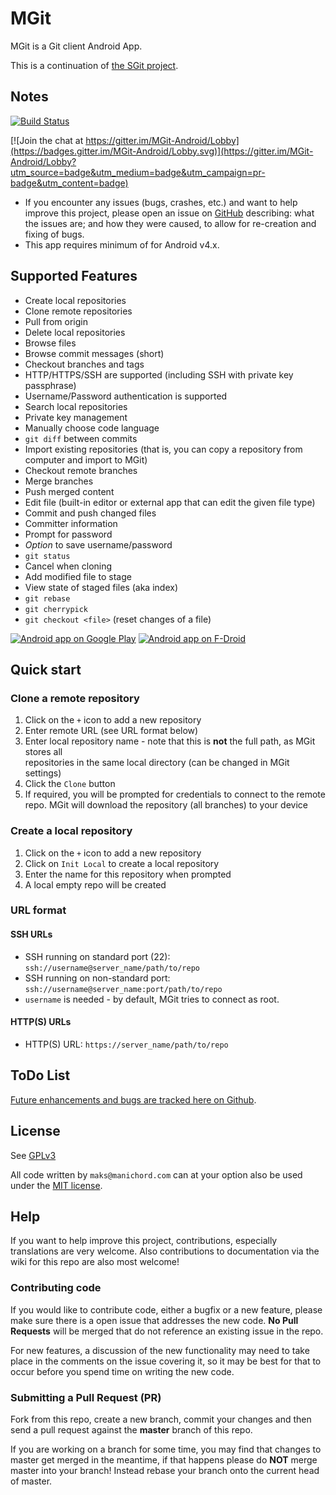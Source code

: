 # MGit

MGit is a Git client Android App.

This is a continuation of [the SGit project](https://github.com/sheimi/SGit).

## Notes

[![Build Status](https://travis-ci.org/maks/MGit.svg?branch=master)](https://travis-ci.org/maks/MGit)

[![Join the chat at https://gitter.im/MGit-Android/Lobby](https://badges.gitter.im/MGit-Android/Lobby.svg)](https://gitter.im/MGit-Android/Lobby?utm_source=badge&utm_medium=badge&utm_campaign=pr-badge&utm_content=badge)

* If you encounter any issues (bugs, crashes, etc.) and want to help improve this project, please open an issue on [GitHub](https://github.com/maks/MGit/issues/new) describing: what the issues are; and how they were caused, to allow for re-creation and fixing of bugs.
* This app requires minimum of for Android v4.x.

## Supported Features

* Create local repositories
* Clone remote repositories
* Pull from origin
* Delete local repositories
* Browse files
* Browse commit messages (short)
* Checkout branches and tags
* HTTP/HTTPS/SSH are supported (including SSH with private key passphrase)
* Username/Password authentication is supported
* Search local repositories
* Private key management
* Manually choose code language
* `git diff` between commits
* Import existing repositories (that is, you can copy a repository from computer and import to MGit)
* Checkout remote branches
* Merge branches
* Push merged content
* Edit file (built-in editor or external app that can edit the given file type)
* Commit and push changed files
* Committer information
* Prompt for password
* *Option* to save username/password
* `git status`
* Cancel when cloning
* Add modified file to stage
* View state of staged files (aka index)
* `git rebase`
* `git cherrypick`
* `git checkout <file>` (reset changes of a file)

[![Android app on Google Play](https://developer.android.com/images/brand/en_app_rgb_wo_45.png)](https://play.google.com/store/apps/details?id=com.manichord.mgit)
[![Android app on F-Droid](https://f-droid.org/wiki/images/c/c4/F-Droid-button_available-on.png)](https://f-droid.org/repository/browse/?fdid=com.manichord.mgit)

## Quick start

### Clone a remote repository

1. Click on the `+` icon to add a new repository
2. Enter remote URL (see URL format below)
3. Enter local repository name - note that this is **not** the full path, as MGit stores all  
repositories in the same local directory (can be changed in MGit settings)
4. Click the `Clone` button
5. If required, you will be prompted for credentials to connect to the remote repo. MGit will download the repository (all branches) to your device

### Create a local repository
1. Click on the `+` icon to add a new repository
2. Click on `Init Local` to create a local repository
3. Enter the name for this repository when prompted
4. A local empty repo will be created

### URL format

#### SSH URLs

* SSH running on standard port (22): `ssh://username@server_name/path/to/repo`
* SSH running on non-standard port: `ssh://username@server_name:port/path/to/repo`
* `username` is needed - by default, MGit tries to connect as root.

#### HTTP(S) URLs

* HTTP(S) URL: `https://server_name/path/to/repo`

## ToDo List

[Future enhancements and bugs are tracked here on Github](https://github.com/maks/MGit/issues).

## License

See [GPLv3](./LICENSE)

All code written by `maks@manichord.com` can at your option also be used under the [MIT license](https://en.wikipedia.org/wiki/MIT_License).

## Help

If you want to help improve this project, contributions, especially translations are very welcome. Also contributions to documentation via the wiki for this repo are also most welcome!

### Contributing code

If you would like to contribute code, either a bugfix or a new feature, please make sure there is a open issue that addresses the new code. 
**No Pull Requests** will be merged that do not reference an existing issue in the repo.

For new features, a discussion of the new functionality may need to take place in the comments on the issue covering it, so it may be best for that to occur before you spend time on writing the new code.

### Submitting a Pull Request (PR)
Fork from this repo, create a new branch, commit your changes and then send a pull request against the **master** branch of this repo.

If you are working on a branch for some time, you may find that changes to master get merged in the meantime, if that happens please do **NOT** merge master into your branch! Instead rebase your branch onto the current head of master.